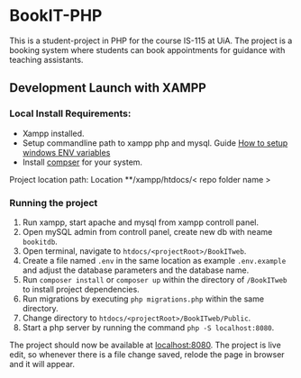 # BookIT-PHP
This is a student-project in PHP for the course IS-115 at UiA.
The project is a booking system where students can book appointments for guidance with teaching assistants.


## Development Launch with XAMPP

### Local Install Requirements:

* Xampp installed.
* Setup commandline path to xampp php and mysql. Guide [How to setup windows ENV variables](https://stackoverflow.com/a/46408671)
* Install [compser](https://getcomposer.org/doc/00-intro.md#introduction) for your system.

Project location path:
Location **/xampp/htdocs/< repo folder name >

### Running the project

1. Run xampp, start apache and mysql from xampp controll panel.
2. Open mySQL admin from controll panel, create new db with neame `bookitdb`. 
3. Open terminal, navigate to `htdocs/<projectRoot>/BookITweb`.
4. Create a file named `.env` in the same location as example `.env.example` and adjust the database parameters and the database name.
5. Run `composer install` or `composer up` within the directory of `/BookITweb` to install project dependencies.
6. Run migrations by executing `php migrations.php` within the same directory.
7. Change directory to `htdocs/<projectRoot>/BookITweb/Public`.
8. Start a php server by running the command `php -S localhost:8080`. 

The project should now be available at [localhost:8080](localhost:8080).
The project is live edit, so whenever there is a file change saved, relode the page in browser and it will appear.